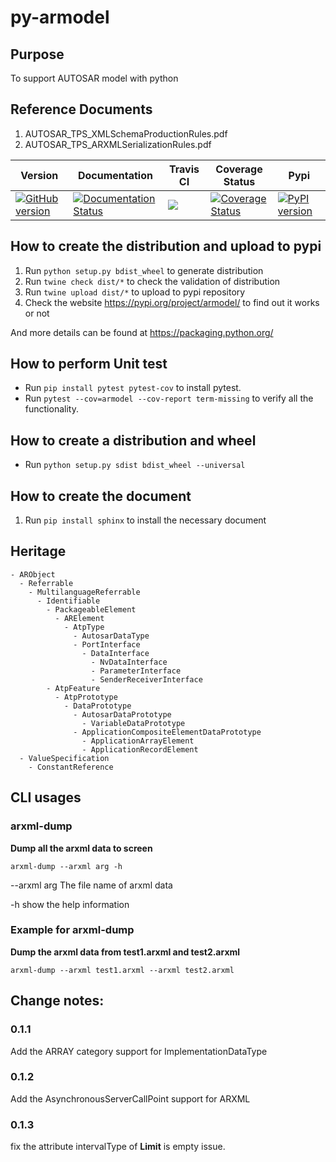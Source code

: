 # py-armodel

## Purpose

To support AUTOSAR model with python 

## Reference Documents
1. AUTOSAR_TPS_XMLSchemaProductionRules.pdf
2. AUTOSAR_TPS_ARXMLSerializationRules.pdf

|Version|Documentation|Travis CI|Coverage Status|Pypi|
|--|--|--|--|--|
|[![GitHub version](https://badge.fury.io/gh/melodypapa%2Fpy-armodel.svg)](https://badge.fury.io/gh/melodypapa%2Fpy-armodel)|[![Documentation Status](https://readthedocs.org/projects/py-armodel/badge/?version=latest)](https://py-armodel.readthedocs.io/en/latest)|[![](https://www.travis-ci.com/melodypapa/py-armodel.svg?branch=main)](https://www.travis-ci.com/melodypapa/py-armodel)|[![Coverage Status](https://coveralls.io/repos/github/melodypapa/py-armodel/badge.svg?branch=main)](https://coveralls.io/github/melodypapa/py-armodel?branch=main)|[![PyPI version](https://badge.fury.io/py/armodel.svg)](https://badge.fury.io/py/armodel)|

## How to create the distribution and upload to pypi
1. Run `python setup.py bdist_wheel` to generate distribution
2. Run `twine check dist/*` to check the validation of distribution
3. Run `twine upload dist/*` to upload to pypi repository
4. Check the website https://pypi.org/project/armodel/ to find out it works or not

And more details can be found at https://packaging.python.org/  

## How to perform Unit test

* Run `pip install pytest pytest-cov` to install pytest.
* Run `pytest --cov=armodel --cov-report term-missing` to verify all the functionality.

## How to create a distribution and wheel

* Run `python setup.py sdist bdist_wheel --universal`

## How to create the document

1. Run `pip install sphinx` to install the necessary document

## Heritage 

```
- ARObject
  - Referrable
    - MultilanguageReferrable
      - Identifiable
        - PackageableElement
          - ARElement
            - AtpType
              - AutosarDataType
              - PortInterface
                - DataInterface
                  - NvDataInterface
                  - ParameterInterface
                  - SenderReceiverInterface
        - AtpFeature
          - AtpPrototype
            - DataPrototype
              - AutosarDataPrototype
                - VariableDataPrototype
              - ApplicationCompositeElementDataPrototype
                - ApplicationArrayElement
                - ApplicationRecordElement
  - ValueSpecification
    - ConstantReference
```

## CLI usages

### arxml-dump

**Dump all the arxml data to screen**

`arxml-dump --arxml arg -h`

--arxml arg     The file name of arxml data

-h              show the help information

### Example for arxml-dump

**Dump the arxml data from test1.arxml and test2.arxml**

`arxml-dump --arxml test1.arxml --arxml test2.arxml`

## Change notes:

### 0.1.1

Add the ARRAY category support for ImplementationDataType

### 0.1.2

Add the AsynchronousServerCallPoint support for ARXML

### 0.1.3

fix the attribute intervalType of **Limit** is empty issue.
